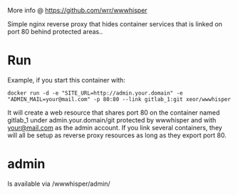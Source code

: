 More info @ https://github.com/wrr/wwwhisper

Simple nginx reverse proxy that hides container services that is linked on port 80 behind protected areas..

# Run #

Example, if you start this container with:

    docker run -d -e "SITE_URL=http://admin.your.domain" -e "ADMIN_MAIL=your@mail.com" -p 80:80 --link gitlab_1:git xeor/wwwhisper

It will create a web resource that shares port 80 on the container named gitlab_1 under admin.your.domain/git protected by wwwhisper and with your@mail.com as the admin account.
If you link several containers, they will all be setup as reverse proxy resources as long as they export port 80.


# admin #
Is available via /wwwhisper/admin/
